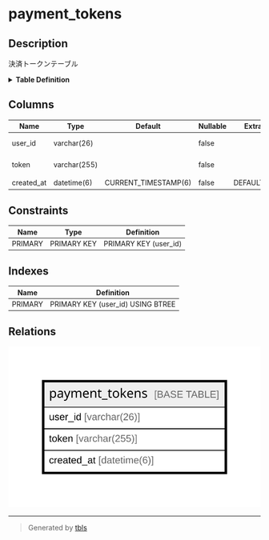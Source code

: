 # payment_tokens

## Description

決済トークンテーブル

<details>
<summary><strong>Table Definition</strong></summary>

```sql
CREATE TABLE `payment_tokens` (
  `user_id` varchar(26) NOT NULL COMMENT 'ユーザーID',
  `token` varchar(255) NOT NULL COMMENT '決済トークン',
  `created_at` datetime(6) NOT NULL DEFAULT CURRENT_TIMESTAMP(6) COMMENT '登録日時',
  PRIMARY KEY (`user_id`)
) ENGINE=InnoDB DEFAULT CHARSET=utf8mb4 COLLATE=utf8mb4_0900_ai_ci COMMENT='決済トークンテーブル'
```

</details>

## Columns

| Name | Type | Default | Nullable | Extra Definition | Children | Parents | Comment |
| ---- | ---- | ------- | -------- | ---------------- | -------- | ------- | ------- |
| user_id | varchar(26) |  | false |  |  |  | ユーザーID |
| token | varchar(255) |  | false |  |  |  | 決済トークン |
| created_at | datetime(6) | CURRENT_TIMESTAMP(6) | false | DEFAULT_GENERATED |  |  | 登録日時 |

## Constraints

| Name | Type | Definition |
| ---- | ---- | ---------- |
| PRIMARY | PRIMARY KEY | PRIMARY KEY (user_id) |

## Indexes

| Name | Definition |
| ---- | ---------- |
| PRIMARY | PRIMARY KEY (user_id) USING BTREE |

## Relations

![er](payment_tokens.svg)

---

> Generated by [tbls](https://github.com/k1LoW/tbls)
